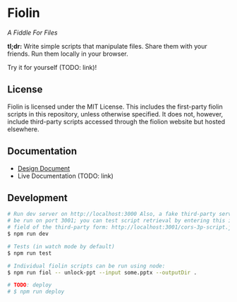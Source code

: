 # Fiolin

_A Fiddle For Files_

**tl;dr:** Write simple scripts that manipulate files. Share them with your
friends. Run them locally in your browser.

Try it for yourself (TODO: link)!

## License

Fiolin is licensed under the MIT License. This includes the first-party fiolin
scripts in this repository, unless otherwise specified. It does not, however,
include third-party scripts accessed through the fiolion website but hosted
elsewhere.

## Documentation

- [Design Document](/DESIGN.md)
- Live Documentation (TODO: link)

## Development

```sh
# Run dev server on http://localhost:3000 Also, a fake third-party server will
# be run on port 3001; you can test script retrieval by entering this in the URL
# field of the third-party form: http://localhost:3001/cors-3p-script.json
$ npm run dev

# Tests (in watch mode by default)
$ npm run test

# Individual fiolin scripts can be run using node:
$ npm run fiol -- unlock-ppt --input some.pptx --outputDir .

# TODO: deploy
# $ npm run deploy
```
